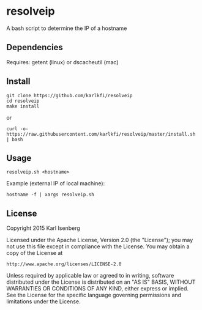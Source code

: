 # resolveip

A bash script to determine the IP of a hostname


## Dependencies

Requires: getent (linux) or dscacheutil (mac)


## Install

```
git clone https://github.com/karlkfi/resolveip
cd resolveip
make install
```

or

```
curl -o- https://raw.githubusercontent.com/karlkfi/resolveip/master/install.sh | bash
```

## Usage

```
resolveip.sh <hostname>
```

Example (external IP of local machine):

```
hostname -f | xargs resolveip.sh
```


## License

Copyright 2015 Karl Isenberg

Licensed under the Apache License, Version 2.0 (the "License");
you may not use this file except in compliance with the License.
You may obtain a copy of the License at

    http://www.apache.org/licenses/LICENSE-2.0

Unless required by applicable law or agreed to in writing, software
distributed under the License is distributed on an "AS IS" BASIS,
WITHOUT WARRANTIES OR CONDITIONS OF ANY KIND, either express or implied.
See the License for the specific language governing permissions and
limitations under the License.